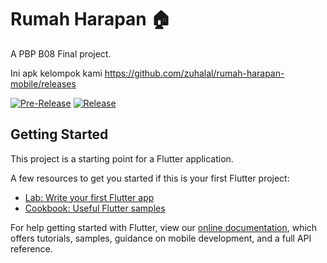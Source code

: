 # Rumah Harapan 🏠

A PBP B08 Final project.

Ini apk kelompok kami https://github.com/zuhalal/rumah-harapan-mobile/releases

[![Pre-Release](https://github.com/zuhalal/rumah-harapan-mobile/actions/workflows/pre-release.yml/badge.svg)](https://github.com/zuhalal/rumah-harapan-mobile/actions/workflows/pre-release.yml)
[![Release](https://github.com/zuhalal/rumah-harapan-mobile/actions/workflows/release.yml/badge.svg)](https://github.com/zuhalal/rumah-harapan-mobile/actions/workflows/release.yml)

## Getting Started

This project is a starting point for a Flutter application.

A few resources to get you started if this is your first Flutter project:

- [Lab: Write your first Flutter app](https://flutter.dev/docs/get-started/codelab)
- [Cookbook: Useful Flutter samples](https://flutter.dev/docs/cookbook)

For help getting started with Flutter, view our
[online documentation](https://flutter.dev/docs), which offers tutorials,
samples, guidance on mobile development, and a full API reference.
